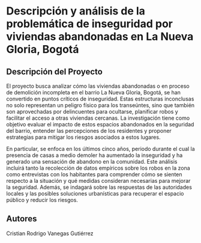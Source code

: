 # Descripción y análisis de la problemática de inseguridad por viviendas abandonadas en La Nueva Gloria, Bogotá
## Descripción del Proyecto
El proyecto busca analizar cómo las viviendas abandonadas o en proceso de demolición incompleta en el barrio La Nueva Gloria, Bogotá, se han convertido en puntos críticos de inseguridad. Estas estructuras inconclusas no solo representan un peligro físico para los transeúntes, sino que también son aprovechadas por delincuentes para ocultarse, planificar robos y facilitar el acceso a otras viviendas cercanas. La investigación tiene como objetivo evaluar el impacto de estos espacios abandonados en la seguridad del barrio, entender las percepciones de los residentes y proponer estrategias para mitigar los riesgos asociados a estos lugares.

En particular, se enfoca en los últimos cinco años, periodo durante el cual la presencia de casas a medio demoler ha aumentado la inseguridad y ha generado una sensación de abandono en la comunidad. Este análisis incluirá tanto la recolección de datos empíricos sobre los robos en la zona como entrevistas con los habitantes para comprender cómo se sienten respecto a la situación y qué medidas consideran necesarias para mejorar la seguridad. Además, se indagará sobre las respuestas de las autoridades locales y las posibles soluciones urbanísticas para recuperar el espacio público y reducir los riesgos.
## Autores
Cristian Rodrigo Vanegas Gutiérrez